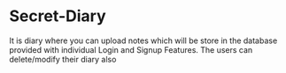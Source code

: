 # Secret-Diary
It is diary where you can upload notes which will be store in the database provided with individual Login and Signup Features. The users can delete/modify their diary also
